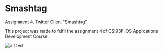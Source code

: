 # Smashtag

Assignment 4. Twitter Client "Smashtag"

This project was made to fulfil the assignment 4 of CSI93P IOS Applications Development Course.

![alt text](https://user-images.githubusercontent.com/20033145/32759588-e2a9c336-c935-11e7-8317-8e6a8c2291c1.png)

